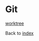 # Git

[worktree](https://grok.com/share/bGVnYWN5_16be80be-007e-4516-9dc6-b55e7d58798e) 

Back to [index](index.md)